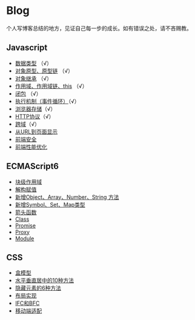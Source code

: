 # Blog
个人写博客总结的地方，见证自己每一步的成长。如有错误之处，请不吝赐教。

## Javascript
- [数据类型](https://github.com/xxicao/Blog/blob/master/JavaScript/数据类型.md) （√）
- [对象原型、原型链](https://github.com/xxicao/Blog/blob/master/JavaScript/对象原型、原型链.md) （√）
- [对象继承](https://github.com/xxicao/Blog/blob/master/JavaScript/对象继承.md) （√）
- [作用域、作用域链、this](https://github.com/xxicao/Blog/blob/master/JavaScript/作用域、作用域链.md) （√）
- [闭包](https://github.com/xxicao/Blog/blob/master/JavaScript/闭包.md) （√）
- [执行机制（事件循环）](https://github.com/xxicao/Blog/blob/master/JavaScript/执行机制（事件循环）.md)（√）
- [浏览器存储](https://github.com/xxicao/Blog/blob/master/JavaScript/浏览器存储.md)（√）
- [HTTP协议](https://github.com/xxicao/Blog/blob/master/JavaScript/HTTP协议.md)（√）
- [跨域](https://github.com/xxicao/Blog/blob/master/JavaScript/跨域.md)（√）
- [从URL到页面显示](https://github.com/xxicao/Blog/blob/master/JavaScript/页面解析流程.md)
- [前端安全](https://github.com/xxicao/Blog/blob/master/JavaScript/前端安全.md)
- [前端性能优化](https://github.com/xxicao/Blog/blob/master/JavaScript/前端性能优化.md)

## ECMAScript6
- [块级作用域](https://github.com/xxicao/Blog/blob/master/ECMAScript6/块级作用域.md)
- [解构赋值](https://github.com/xxicao/Blog/blob/master/ECMAScript6/解构赋值.md)
- [新增Object、Array、Number、String 方法](https://github.com/xxicao/Blog/blob/master/ECMAScript6/新增常用方法.md)
- [新增Symbol、Set、Map类型](https://github.com/xxicao/Blog/blob/master/ECMAScript6/新增数据类型.md)
- [箭头函数](https://github.com/xxicao/Blog/blob/master/ECMAScript6/箭头函数.md)
- [Class](https://github.com/xxicao/Blog/blob/master/ECMAScript6/Class.md)
- [Promise](https://github.com/xxicao/Blog/blob/master/ECMAScript6/Promise.md)
- [Proxy](https://github.com/xxicao/Blog/blob/master/ECMAScript6/Proxy.md)
- [Module](https://github.com/xxicao/Blog/blob/master/ECMAScript6/Module.md)

## CSS
- [盒模型](https://github.com/xxicao/Blog/blob/master/CSS/盒模型.md)
- [水平垂直居中的10种方法](https://github.com/xxicao/Blog/blob/master/CSS/水平垂直居中.md)
- [隐藏元素的6种方法](https://github.com/xxicao/Blog/blob/master/CSS/隐藏元素.md)
- [布局实现](https://github.com/xxicao/Blog/blob/master/CSS/布局实现.md)
- [IFC和BFC](https://github.com/xxicao/Blog/blob/master/CSS/IFC和BFC.md)
- [移动端适配](https://github.com/xxicao/Blog/blob/master/CSS/移动端适配.md)


